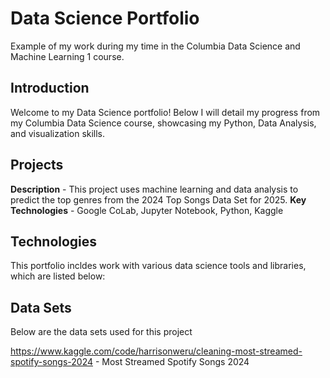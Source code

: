 # Data Science Portfolio
Example of my work during my time in the Columbia Data Science and Machine Learning 1 course. 


## Introduction
Welcome to my Data Science portfolio! Below I will detail my progress from my Columbia Data Science course, showcasing my Python, Data Analysis, and visualization skills.

## Projects 
**Description** - This project uses machine learning and data analysis to predict the top genres from the 2024 Top Songs Data Set for 2025. 
**Key Technologies** - Google CoLab, Jupyter Notebook, Python, Kaggle


## Technologies
This portfolio incldes work with various data science tools and libraries, which are listed below:



## Data Sets 
Below are the data sets used for this project

https://www.kaggle.com/code/harrisonweru/cleaning-most-streamed-spotify-songs-2024 - Most Streamed Spotify Songs 2024
